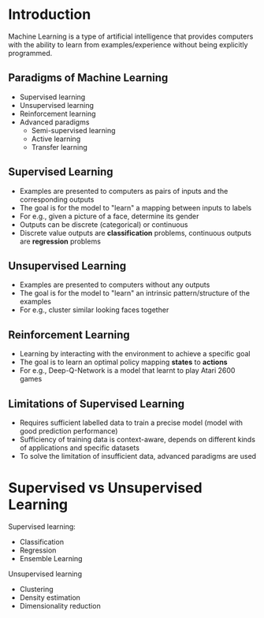 # Introduction

Machine Learning is a type of artificial intelligence that provides computers with the ability to learn from examples/experience without being explicitly programmed.

## Paradigms of Machine Learning

- Supervised learning
- Unsupervised learning
- Reinforcement learning
- Advanced paradigms
  - Semi-supervised learning
  - Active learning
  - Transfer learning

## Supervised Learning

- Examples are presented to computers as pairs of inputs and the corresponding outputs
- The goal is for the model to "learn" a mapping between inputs to labels
- For e.g., given a picture of a face, determine its gender
- Outputs can be discrete (categorical) or continuous
- Discrete value outputs are **classification** problems, continuous outputs are **regression** problems

## Unsupervised Learning

- Examples are presented to computers without any outputs
- The goal is for the model to "learn" an intrinsic pattern/structure of the examples
- For e.g., cluster similar looking faces together

## Reinforcement Learning

- Learning by interacting with the environment to achieve a specific goal
- The goal is to learn an optimal policy mapping **states** to **actions**
- For e.g., Deep-Q-Network is a model that learnt to play Atari 2600 games

## Limitations of Supervised Learning

- Requires sufficient labelled data to train a precise model (model with good prediction performance)
- Sufficiency of training data is context-aware, depends on different kinds of applications and specific datasets
- To solve the limitation of insufficient data, advanced paradigms are used

# Supervised vs Unsupervised Learning

Supervised learning:

- Classification
- Regression
- Ensemble Learning

Unsupervised learning

- Clustering
- Density estimation
- Dimensionality reduction

